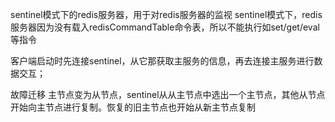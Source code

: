 sentinel模式下的redis服务器，用于对redis服务器的监视
sentinel模式下，redis服务器因为没有载入redisCommandTable命令表，所以不能执行如set/get/eval等指令

客户端启动时先连接sentinel，从它那获取主服务的信息，再去连接主服务进行数据交互；

故障迁移
主节点变为从节点，sentinel从从主节点中选出一个主节点，其他从节点开始向主节点进行复制。恢复的旧主节点也开始从新主节点复制